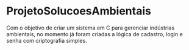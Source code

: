 # ProjetoSolucoesAmbientais

Com o objetivo de criar um sistema em C para gerenciar indústrias ambientais, no momento já foram criadas a lógica de cadastro, login e senha com criptografia simples.

